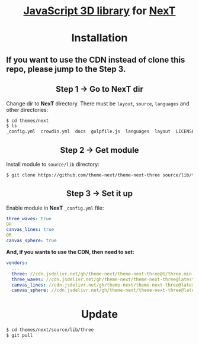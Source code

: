 <h1 align="center"><a href="https://github.com/mrdoob/three.js">JavaScript 3D library</a> for <a href="https://github.com/theme-next">NexT</a></h1>

<h1 align="center">Installation</h1>

<h2>If you want to use the CDN instead of clone this repo, please jump to the Step 3.</h2>

<h2 align="center">Step 1 &rarr; Go to NexT dir</h2>

Change dir to **NexT** directory. There must be `layout`, `source`, `languages` and other directories:

```sh
$ cd themes/next
$ ls
_config.yml  crowdin.yml  docs  gulpfile.js  languages  layout  LICENSE.md  package.json  README.md  scripts  source
```

<h2 align="center">Step 2 &rarr; Get module</h2>

Install module to `source/lib` directory:

```sh
$ git clone https://github.com/theme-next/theme-next-three source/lib/three
```

<h2 align="center">Step 3 &rarr; Set it up</h2>

Enable module in **NexT** `_config.yml` file:

```yml
three_waves: true
OR
canvas_lines: true
OR
canvas_sphere: true
```

**And, if you wants to use the CDN, then need to set:**

```yml
vendors:
  ...
  three: //cdn.jsdelivr.net/gh/theme-next/theme-next-three@1/three.min.js
  three_waves: //cdn.jsdelivr.net/gh/theme-next/theme-next-three@latest/three-waves.min.js
  canvas_lines: //cdn.jsdelivr.net/gh/theme-next/theme-next-three@latest/canvas_lines.min.js
  canvas_sphere: //cdn.jsdelivr.net/gh/theme-next/theme-next-three@latest/canvas_sphere.min.js
```

<h1 align="center">Update</h1>

```sh
$ cd themes/next/source/lib/three
$ git pull
```
